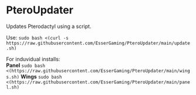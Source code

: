 # PteroUpdater
Updates Pterodactyl using a script.

Use: `sudo bash <(curl -s https://raw.githubusercontent.com/EsserGaming/PteroUpdater/main/update.sh)`

For induvidual installs:  
**Panel** `sudo bash <(https://raw.githubusercontent.com/EsserGaming/PteroUpdater/main/wings.sh)`
**Wings** `sudo bash <(https://raw.githubusercontent.com/EsserGaming/PteroUpdater/main/panel.sh)`
